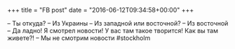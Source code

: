 +++
title = "FB post"
date = "2016-06-12T09:34:58+00:00"
+++

– Ты откуда?
– Из Украины
– Из западной или восточной?
– Из восточной
– Да ладно! Я смотрел новости! У вас там такое творится! Как вы там живете?!
– Мы не смотрим новости
#stockholm




